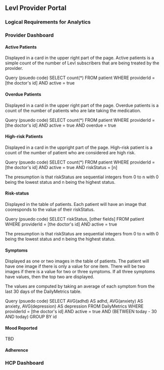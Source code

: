 ## Levl Provider Portal

### Logical Requirements for Analytics

### Provider Dashboard

#### Active Patients
Displayed in a card in the upper right part of the page. Active patients is a simple count of the number of Levl subscribers that are being treated by the provider.

Query (psuedo code)
SELECT count(*)
FROM patient
WHERE providerId = [the doctor's id]
  AND active = true

#### Overdue Patients
Displayed in a card in the upper right part of the page. Overdue patients is a count of the number of patients who are late taking the medication.

Query (psuedo code)
SELECT count(*)
FROM patient
WHERE providerId = [the doctor's id]
  AND active = true
  AND overdue = true

#### High-risk Patients
Displayed in a card in the uppright part of the page. High-risk patient is a count of the number of patient who are considered are high risk.

Query (psuedo code)
SELECT count(*)
FROM patient
WHERE providerId = [the doctor's id]
  AND active = true
  AND riskStatus = [n]

The presumption is that riskStatus are sequential integers from 0 to n with 0 being the lowest status and n being the highest status.

#### Risk-status
Displayed in the table of patients. Each patient will have an image that cooresponds to the value of their riskStatus.

Query (psuedo code)
SELECT riskStatus, [other fields]
FROM patient
WHERE providerId = [the doctor's id]
  AND active = true

The presumption is that riskStatus are sequential integers from 0 to n with 0 being the lowest status and n being the highest status.

#### Symptoms
Displayed as one or two images in the table of patients. The patient will have one image if there is only a value for one item. There will be two images if there is a value for two or three symptoms. If all three symptoms have values, then the top two are displayed.

The values are computed by taking an average of each symptom from the last 30 days of the DailyMetrics table.

Query (psuedo code)
SELECT AVG(adhd) AS adhd, AVG(anxiety) AS anxiety, AVG(depression) AS depression
FROM DailyMetrics
WHERE providerId = [the doctor's id]
  AND active = true
  AND (BETWEEN today - 30 AND today)
GROUP BY id

#### Mood Reported
TBD

#### Adherence

### HCP Dashboard
